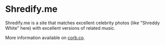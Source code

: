 # Shredify.me
Shredify.me is a site that matches excellent celebrity photos (like "Shreddy White" here) with excellent versions of related music.

More information available on [corb.co](https://corb.co/projects/shredify/).
